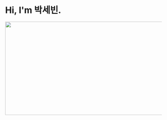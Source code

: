 <h1>Hi, I'm 박세빈.</h1>

<a href="https://github.com/devxb/gitanimals">
<img
  src="https://render.gitanimals.org/farms/tpqls774"
  width="600"
  height="300"
/>
</a>
